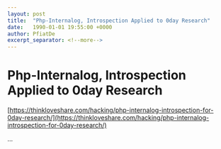 ```yaml
---
layout: post
title:  "Php-Internalog, Introspection Applied to 0day Research"
date:   1990-01-01 19:55:00 +0000
author: PfiatDe
excerpt_separator: <!--more-->
---
```


# Php-Internalog, Introspection Applied to 0day Research

[https://thinkloveshare.com/hacking/php-internalog-introspection-for-0day-research/](https://thinkloveshare.com/hacking/php-internalog-introspection-for-0day-research/)

...
<!--more-->
